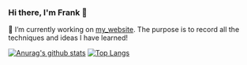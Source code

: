 ### Hi there, I'm Frank 👋
🔭 I’m currently working on [my_website]. The purpose is to record all the techniques and ideas I have learned!


[my_website]: https://frank-fn10502.github.io/
<!--
**frank-fn10502/frank-fn10502** is a ✨ _special_ ✨ repository because its `README.md` (this file) appears on your GitHub profile.

Here are some ideas to get you started:

- 🔭 I’m currently working on ...
- 🌱 I’m currently learning ...
- 👯 I’m looking to collaborate on ...
- 🤔 I’m looking for help with ...
- 💬 Ask me about ...
- 📫 How to reach me: ...
- 😄 Pronouns: ...
- ⚡ Fun fact: ...
-->
[![Anurag's github stats](https://github-readme-stats.vercel.app/api?username=frank-fn10502)](https://github.com/anuraghazra/github-readme-stats)
[![Top Langs](https://github-readme-stats.vercel.app/api/top-langs/?username=frank-fn10502&&layout=compact)](https://github.com/anuraghazra/github-readme-stats)

